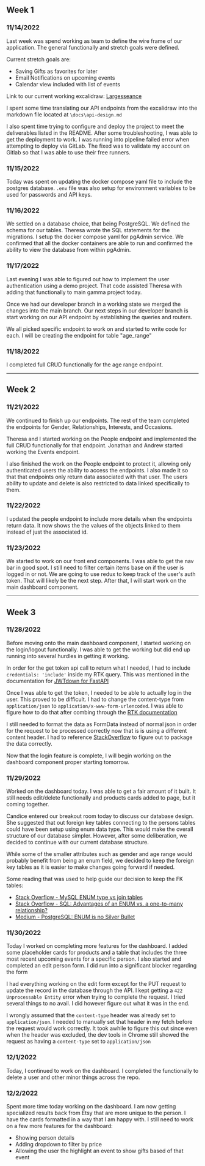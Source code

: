## Week 1
### 11/14/2022
Last week was spend working as team to define the wire frame of our application. The general functionally and stretch goals were defined.

Current stretch goals are:
* Saving Gifts as favorites for later
* Email Notifications on upcoming events
* Calendar view included with list of events

Link to our current working excalidraw:
[Largesseance](https://excalidraw.com/#room=7e097e63c1fb339686de,p3bUaSu65jLaPaDdIrvEag)

I spent some time translating our API endpoints from the excalidraw into the markdown file located at `\docs\api-design.md`

I also spent time trying to configure and deploy the project to meet the deliverables listed in the README. After some troubleshooting, I was able to get the deployment to work. I was running into pipeline failed error when attempting to deploy via GitLab. The fixed was to validate my account on Gitlab so that I was able to use their free runners.

### 11/15/2022
Today was spent on updating the docker compose yaml file to include the postgres database. `.env` file was also setup for environment variables to be used for passwords and API keys.

### 11/16/2022
We settled on a database choice, that being PostgreSQL. We defined the schema for our tables. Theresa wrote the SQL statements for the migrations. I setup the docker compose yaml for pgAdmin service. We confirmed that all the docker containers are able to run and confirmed the ability to view the database from within pgAdmin.

### 11/17/2022
Last evening I was able to figured out how to implement the user authentication using a demo project. That code assisted Theresa with adding that functionally to main gamma project today.

Once we had our developer branch in a working state we merged the changes into the main branch. Our next steps in our developer branch is start working on our API endpoint by establishing the queries and routers.

We all picked specific endpoint to work on and started to write code for each. I will be creating the endpoint for table "age_range"

### 11/18/2022
I completed full CRUD functionally for the age range endpoint.

---

## Week 2
### 11/21/2022
We continued to finish up our endpoints. The rest of the team completed the endpoints for Gender, Relationships, Interests, and Occasions.

Theresa and I started working on the People endpoint and implemented the full CRUD functionally for that endpoint. Jonathan and Andrew started working the Events endpoint.

I also finished the work on the People endpoint to protect it, allowing only authenticated users the ability to access the endpoints. I also made it so that that endpoints only return data associated with that user. The users ability to update and delete is  also restricted to data linked specifically to them.

### 11/22/2022
I updated the people endpoint to include more details when the endpoints return data. It now shows the the values of the objects linked to them instead of just the associated id.

### 11/23/2022
We started to work on our front end components. I was able to get the nav bar in good spot. I still need to filter certain items base on if the user is logged in or not. We are going to use redux to keep track of the user's auth token. That will likely be the next step. After that, I will start work on the main dashboard component.

---

## Week 3
### 11/28/2022
Before moving onto the main dashboard component, I started working on the login/logout functionally. I was able to get the working but did end up running into several hurdles in getting it working.

In order for the get token api call to return what I needed, I had to include `credentials: 'include'` inside my RTK query. This was mentioned in the documentation for [JWTdown for FastAPI](https://jwtdown-fastapi.readthedocs.io/en/latest/intro.html#getting-tokens-from-http-only-cookies)

Once I was able to get the token, I needed to be able to actually log in the user. This proved to be difficult. I had to change the content-type from `application/json` to `application/x-www-form-urlencoded`.  I was able to figure how to do that after combing through the [RTK documentation](https://redux-toolkit.js.org/rtk-query/api/fetchBaseQuery#setting-the-body)

I still needed to format the data as FormData instead of normal json in order for the request to be processed correctly now that is is using a different content header. I had to reference [StackOverflow](https://stackoverflow.com/questions/35325370/how-do-i-post-a-x-www-form-urlencoded-request-using-fetch#comment71216981_37562814) to figure out to package the data correctly.

Now that the login feature is complete, I will begin working on the dashboard component proper starting tomorrow.

### 11/29/2022
Worked on the dashboard today. I was able to get a fair amount of it built. It still needs edit/delete functionally and products cards added to page, but it coming together.

Candice entered our breakout room today to discuss our database design. She suggested that out foreign key tables connecting to the persons tables could have been setup using enum data type. This would make the overall structure of our database simpler. However, after some deliberation, we decided to continue with our current database structure.

While some of the smaller attributes such as gender and age range would probably benefit from being an enum field, we decided to keep the foreign key tables as it is easier to make changes going forward if needed.

Some reading that was used to help guide our decision to keep the FK tables:
* [Stack Overflow - MySQL ENUM type vs join tables](https://stackoverflow.com/questions/362044/mysql-enum-type-vs-join-tables)
* [Stack Overflow - SQL: Advantages of an ENUM vs. a one-to-many relationship?](https://stackoverflow.com/questions/4293476/sql-advantages-of-an-enum-vs-a-one-to-many-relationship)
* [Medium - PostgreSQL: ENUM is no Silver Bullet](https://medium.com/swlh/postgresql-3-ways-to-replace-enum-305861e089bc)

### 11/30/2022
Today I worked on completing more features for the dashboard. I added some placeholder cards for products and a table that includes the three most recent upcoming events for a specific person. I also started and completed an edit person form. I did run into a significant blocker regarding the form

I had everything working on the edit form except for the PUT request to update the record in the database through the API. I kept getting a `422 Unprocessable Entity` error when trying to complete the request. I tried several things to no avail. I did however figure out what it was in the end.

I wrongly assumed that the `content-type` header was already set to `application/json`. I needed to manually set that header in my fetch before the request would work correctly. It took awhile to figure this out since even when the header was excluded, the dev tools in Chrome still showed the request as having a `content-type` set to `application/json`

### 12/1/2022
Today, I continued to work on the dashboard. I completed the functionally to delete a user and other minor things across the repo.

### 12/2/2022
Spent more time today working on the dashboard. I am now getting specialized results back from Etsy that are more unique to the person. I have the cards formatted in a way that I am happy with. I still need to work on a few more features for the dashboard:
* Showing person details
* Adding dropdown to filter by price
* Allowing the user the highlight an event to show gifts based of that event
